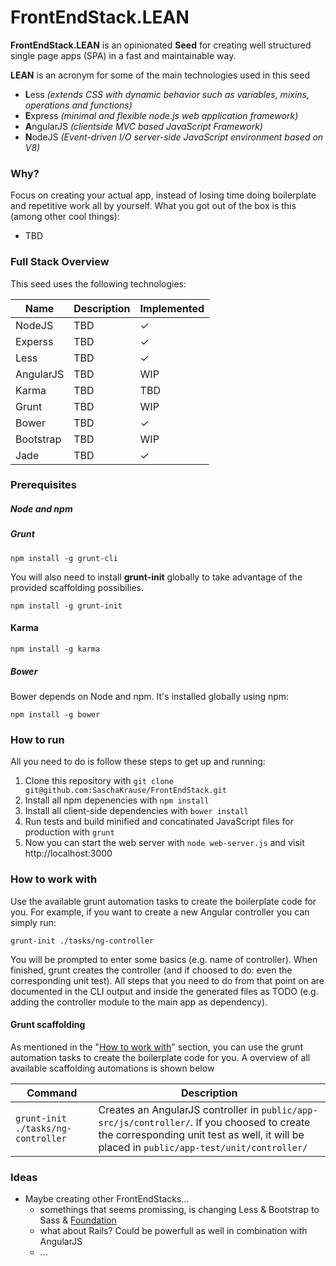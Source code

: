 FrontEndStack.LEAN
=============
**FrontEndStack.LEAN** is an opinionated **Seed** for creating well structured single page apps (SPA) in a fast and maintainable way.

**LEAN** is an acronym for some of the main technologies used in this seed
* **L**ess *(extends CSS with dynamic behavior such as variables, mixins, operations and functions)*
* **E**xpress *(minimal and flexible node.js web application framework)*
* **A**ngularJS *(clientside MVC based JavaScript Framework)*
* **N**odeJS *(Event-driven I/O server-side JavaScript environment based on V8)*

### Why?

Focus on creating your actual app, instead of losing time doing boilerplate and repetitive work all by yourself.
What you got out of the box is this (among other cool things):
* TBD


### Full Stack Overview

This seed uses the following technologies:

| Name | Description | Implemented
| --- |--- | --- |
| NodeJS  | TBD | ✓
| Experss  | TBD | ✓
| Less  | TBD | ✓
| AngularJS  | TBD | WIP
| Karma  | TBD | TBD
| Grunt  | TBD | WIP
| Bower  | TBD | ✓
| Bootstrap  | TBD | WIP
| Jade  | TBD | ✓

### Prerequisites

##### Node and npm


##### Grunt
```
npm install -g grunt-cli
```
You will also need to install **grunt-init** globally to take advantage of the provided scaffolding possibilies.
```
npm install -g grunt-init
```

#### Karma
```
npm install -g karma
```

##### Bower
Bower depends on Node and npm. It's installed globally using npm:
```
npm install -g bower
```

### How to run

All you need to do is follow these steps to get up and running:

1. Clone this repository with ``` git clone git@github.com:SaschaKrause/FrontEndStack.git ```
2. Install all npm depenencies with ``` npm install ```
3. Install all client-side dependencies with ``` bower install ```
4. Run tests and build minified and concatinated JavaScript files for production with ``` grunt ```
5. Now you can start the web server with ``` node web-server.js ``` and visit http://localhost:3000


### How to work with

Use the available grunt automation tasks to create the boilerplate code for you.
For example, if you want to create a new Angular controller you can simply run:
  ```
  grunt-init ./tasks/ng-controller
  ```

You will be prompted to enter some basics (e.g. name of controller).
When finished, grunt creates the controller (and if choosed to do: even the corresponding unit test).
All steps that you need to do from that point on are documented in the CLI output and inside the generated files as TODO
(e.g. adding the controller module to the main app as dependency).



#### Grunt scaffolding

 As mentioned in the "[How to work with](#how-to-work-with)" section, you can use the grunt automation tasks to create the boilerplate code for you.
 A overview of all available scaffolding automations is shown below

| Command | Description |
| --- |--- |
| ``` grunt-init ./tasks/ng-controller ```| Creates an AngularJS controller in ```public/app-src/js/controller/```. If you choosed to create the corresponding unit test as well, it will be placed in ```public/app-test/unit/controller/```  |



### Ideas

* Maybe creating other FrontEndStacks...
  * somethings that seems promissing, is changing Less & Bootstrap to Sass & [Foundation](http://foundation.zurb.com/)
  * what about Rails? Could be powerfull as well in combination with AngularJS
  * ...
